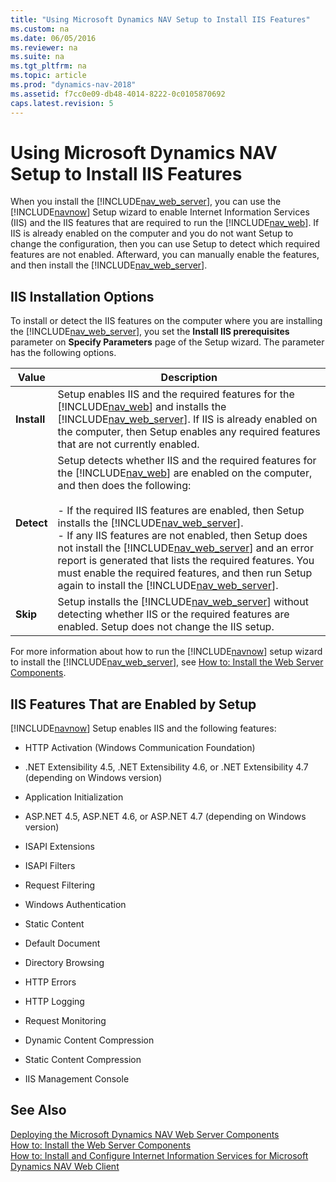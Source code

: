 ```yaml
---
title: "Using Microsoft Dynamics NAV Setup to Install IIS Features"
ms.custom: na
ms.date: 06/05/2016
ms.reviewer: na
ms.suite: na
ms.tgt_pltfrm: na
ms.topic: article
ms.prod: "dynamics-nav-2018"
ms.assetid: f7cc0e09-db48-4014-8222-0c0105870692
caps.latest.revision: 5
---
```

# Using Microsoft Dynamics NAV Setup to Install IIS Features
When you install the [!INCLUDE[nav_web_server](includes/nav_web_server_md.md)], you can use the [!INCLUDE[navnow](includes/navnow_md.md)] Setup wizard to enable Internet Information Services \(IIS\) and the IIS features that are required to run the [!INCLUDE[nav_web](includes/nav_web_md.md)]. If IIS is already enabled on the computer and you do not want Setup to change the configuration, then you can use Setup to detect which required features are not enabled. Afterward, you can manually enable the features, and then install the [!INCLUDE[nav_web_server](includes/nav_web_server_md.md)].  
  
## IIS Installation Options  
 To install or detect the IIS features on the computer where you are installing the [!INCLUDE[nav_web_server](includes/nav_web_server_md.md)], you set the **Install IIS prerequisites** parameter on **Specify Parameters** page of the Setup wizard. The parameter has the following options.  
  
|Value|Description|  
|-----------|-----------------|  
|**Install**|Setup enables IIS and the required features for the [!INCLUDE[nav_web](includes/nav_web_md.md)] and installs the [!INCLUDE[nav_web_server](includes/nav_web_server_md.md)]. If IIS is already enabled on the computer, then Setup enables any required features that are not currently enabled.|  
|**Detect**|Setup detects whether IIS and the required features for the [!INCLUDE[nav_web](includes/nav_web_md.md)] are enabled on the computer, and then does the following:<br /><br /> -   If the required IIS features are enabled, then Setup installs the [!INCLUDE[nav_web_server](includes/nav_web_server_md.md)].<br />-   If any IIS features are not enabled, then Setup does not install the [!INCLUDE[nav_web_server](includes/nav_web_server_md.md)] and an error report is generated that lists the required features. You must enable the required features, and then run Setup again to install the [!INCLUDE[nav_web_server](includes/nav_web_server_md.md)].|  
|**Skip**|Setup installs the [!INCLUDE[nav_web_server](includes/nav_web_server_md.md)] without detecting whether IIS or the required features are enabled. Setup does not change the IIS setup.|  
  
 For more information about how to run the [!INCLUDE[navnow](includes/navnow_md.md)] setup wizard to install the [!INCLUDE[nav_web_server](includes/nav_web_server_md.md)], see [How to: Install the Web Server Components](How-to--Install-the-Web-Server-Components.md).  
  
## IIS Features That are Enabled by Setup  
 [!INCLUDE[navnow](includes/navnow_md.md)] Setup enables IIS and the following features:  
  
-   HTTP Activation \(Windows Communication Foundation\)  
  
-   .NET Extensibility 4.5, .NET Extensibility 4.6, or .NET Extensibility 4.7 (depending on Windows version) 

-   Application Initialization
  
-   ASP.NET 4.5, ASP.NET 4.6, or ASP.NET 4.7 (depending on Windows version)
  
-   ISAPI Extensions  
  
-   ISAPI Filters  
  
-   Request Filtering  
  
-   Windows Authentication  
  
-   Static Content  
  
-   Default Document  
  
-   Directory Browsing  
  
-   HTTP Errors  
  
-   HTTP Logging  
  
-   Request Monitoring  
  
-   Dynamic Content Compression

-   Static Content Compression  
  
-   IIS Management Console  
  
## See Also  
 [Deploying the Microsoft Dynamics NAV Web Server Components](Deploying-the-Microsoft-Dynamics-NAV-Web-Server-Components.md)   
 [How to: Install the Web Server Components](How-to--Install-the-Web-Server-Components.md)   
 [How to: Install and Configure Internet Information Services for Microsoft Dynamics NAV Web Client](How-to--Install-and-Configure-Internet-Information-Services-for-Microsoft-Dynamics-NAV-Web-Client.md)